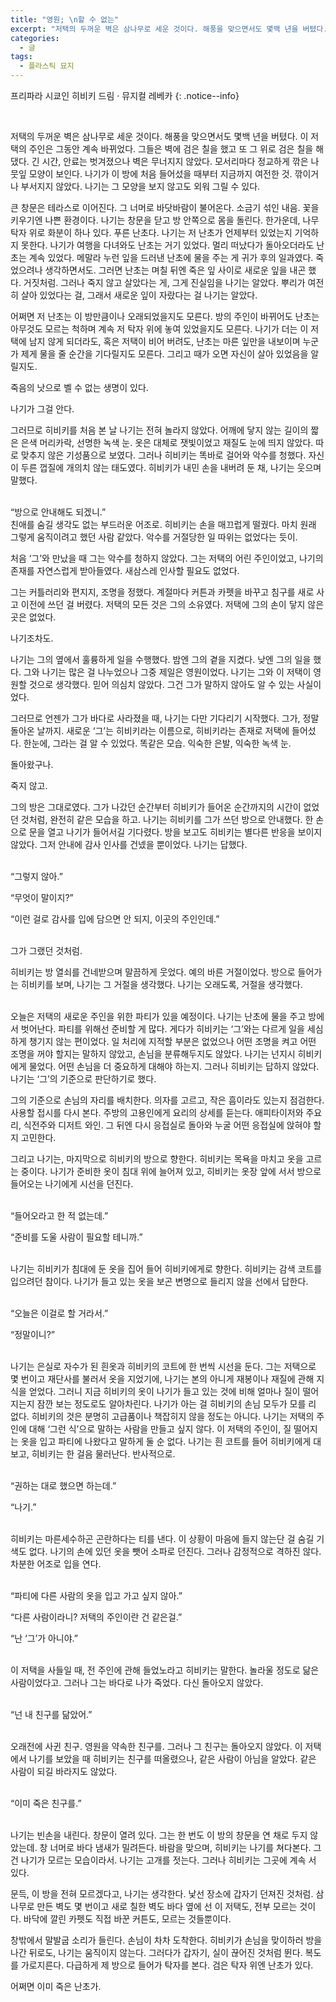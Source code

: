 ```yaml
---
title: "영원; \n할 수 없는"
excerpt: "저택의 두꺼운 벽은 삼나무로 세운 것이다. 해풍을 맞으면서도 몇백 년을 버텼다. 이 저택의 주인은 그동안 계속 바뀌었다. 그들은 벽에 검은 칠을 했고 또 그 위로 검은 칠을 해댔다. 긴 시간, 안료는 벗겨졌으나 벽은 무너지지 않았다. 모서리마다 정교하게 깎은 나뭇잎 모양이 보인다. 나기가 이 방에 처음 들어섰을 때부터 지금까지 여전한 것. 깎이거나 부서지지 않았다. 나기는 그 모양을 보지 않고도 외워 그릴 수 있다."
categories:
  - 글
tags:
  - 플라스틱 묘지
---
```


프리파라 시쿄인 히비키 드림 · 뮤지컬 레베카
{: .notice--info}

<br/>

저택의 두꺼운 벽은 삼나무로 세운 것이다. 해풍을 맞으면서도 몇백 년을 버텼다. 이 저택의 주인은 그동안 계속 바뀌었다. 그들은 벽에 검은 칠을 했고 또 그 위로 검은 칠을 해댔다. 긴 시간, 안료는 벗겨졌으나 벽은 무너지지 않았다. 모서리마다 정교하게 깎은 나뭇잎 모양이 보인다. 나기가 이 방에 처음 들어섰을 때부터 지금까지 여전한 것. 깎이거나 부서지지 않았다. 나기는 그 모양을 보지 않고도 외워 그릴 수 있다.  

큰 창문은 테라스로 이어진다. 그 너머로 바닷바람이 불어온다. 소금기 섞인 내음. 꽃을 키우기엔 나쁜 환경이다. 나기는 창문을 닫고 방 안쪽으로 몸을 돌린다. 한가운데, 나무 탁자 위로 화분이 하나 있다. 푸른 난초다. 나기는 저 난초가 언제부터 있었는지 기억하지 못한다. 나기가 여행을 다녀와도 난초는 거기 있었다. 멀리 떠났다가 돌아오더라도 난초는 계속 있었다. 메말라 누런 잎을 드러낸 난초에 물을 주는 게 귀가 후의 일과였다. 죽었으려나 생각하면서도. 그러면 난초는 며칠 뒤엔 죽은 잎 사이로 새로운 잎을 내곤 했다. 거짓처럼. 그러나 죽지 않고 살았다는 게, 그게 진실임을 나기는 알았다. 뿌리가 여전히 살아 있었다는 걸, 그래서 새로운 잎이 자랐다는 걸 나기는 알았다.  

어쩌면 저 난초는 이 방만큼이나 오래되었을지도 모른다. 방의 주인이 바뀌어도 난초는 아무것도 모르는 척하며 계속 저 탁자 위에 놓여 있었을지도 모른다. 나기가 더는 이 저택에 남지 않게 되더라도, 혹은 저택이 비어 버려도, 난초는 마른 잎만을 내보이며 누군가 제게 물을 줄 순간을 기다릴지도 모른다. 그리고 때가 오면 자신이 살아 있었음을 알릴지도.  

죽음의 낫으로 벨 수 없는 생명이 있다.  

나기가 그걸 안다.  

그러므로 히비키를 처음 본 날 나기는 전혀 놀라지 않았다. 어깨에 닿지 않는 길이의 짧은 은색 머리카락, 선명한 녹색 눈. 옷은 대체로 잿빛이었고 재질도 눈에 띄지 않았다. 따로 맞추지 않은 기성품으로 보였다. 그러나 히비키는 똑바로 걸어와 악수를 청했다. 자신이 두른 껍질에 개의치 않는 태도였다. 히비키가 내민 손을 내버려 둔 채, 나기는 웃으며 말했다.  

<br/>
“방으로 안내해도 되겠니.”  

<br/>
친애를 숨길 생각도 없는 부드러운 어조로. 히비키는 손을 매끄럽게 떨궜다. 마치 원래 그렇게 움직이려고 했던 사람 같았다. 악수를 거절당한 일 따위는 없었다는 듯이.  

처음 ‘그’와 만났을 때 그는 악수를 청하지 않았다. 그는 저택의 어린 주인이었고, 나기의 존재를 자연스럽게 받아들였다. 새삼스레 인사할 필요도 없었다.  

그는 커틀러리와 편지지, 조명을 정했다. 계절마다 커튼과 카펫을 바꾸고 침구를 새로 사고 이전에 쓰던 걸 버렸다. 저택의 모든 것은 그의 소유였다. 저택에 그의 손이 닿지 않은 곳은 없었다.  

나기조차도.  

나기는 그의 옆에서 훌륭하게 일을 수행했다. 밤엔 그의 곁을 지켰다. 낮엔 그의 일을 했다. 그와 나기는 많은 걸 나누었으나 그중 제일은 영원이었다. 나기는 그와 이 저택이 영원할 것으로 생각했다. 믿어 의심치 않았다. 그건 그가 말하지 않아도 알 수 있는 사실이었다.  

그러므로 언젠가 그가 바다로 사라졌을 때, 나기는 다만 기다리기 시작했다. 그가, 정말 돌아온 날까지. 새로운 ‘그’는 히비키라는 이름으로, 히비키라는 존재로 저택에 들어섰다. 한눈에, 그라는 걸 알 수 있었다. 똑같은 모습. 익숙한 은발, 익숙한 녹색 눈.  

돌아왔구나.  

죽지 않고.  

그의 방은 그대로였다. 그가 나갔던 순간부터 히비키가 들어온 순간까지의 시간이 없었던 것처럼, 완전히 같은 모습을 하고. 나기는 히비키를 그가 쓰던 방으로 안내했다. 한 손으로 문을 열고 나기가 들어서길 기다렸다. 방을 보고도 히비키는 별다른 반응을 보이지 않았다. 그저 안내에 감사 인사를 건넸을 뿐이었다. 나기는 답했다.  
<br/>

“그렇지 않아.”  

“무엇이 말이지?”  

“이런 걸로 감사를 입에 담으면 안 되지, 이곳의 주인인데.”  
<br/>

그가 그랬던 것처럼.  

히비키는 방 열쇠를 건네받으며 말끔하게 웃었다. 예의 바른 거절이었다. 방으로 들어가는 히비키를 보며, 나기는 그 거절을 생각했다. 나기는 오래도록, 거절을 생각했다.  
<br/>

오늘은 저택의 새로운 주인을 위한 파티가 있을 예정이다. 나기는 난초에 물을 주고 방에서 벗어난다. 파티를 위해선 준비할 게 많다. 게다가 히비키는 ‘그’와는 다르게 일을 세심하게 챙기지 않는 편이었다. 일 처리에 지적할 부분은 없었으나 어떤 조명을 켜고 어떤 조명을 꺼야 할지는 말하지 않았고, 손님을 분류해두지도 않았다. 나기는 넌지시 히비키에게 물었다. 어떤 손님을 더 중요하게 대해야 하는지. 그러나 히비키는 답하지 않았다. 나기는 ‘그’의 기준으로 판단하기로 했다.  

그의 기준으로 손님의 자리를 배치한다. 의자를 고르고, 작은 흠이라도 있는지 점검한다. 사용할 접시를 다시 본다. 주방의 고용인에게 요리의 상세를 듣는다. 애피타이저와 주요리, 식전주와 디저트 와인. 그 뒤엔 다시 응접실로 돌아와 누굴 어떤 응접실에 앉혀야 할지 고민한다.  

그리고 나기는, 마지막으로 히비키의 방으로 향한다. 히비키는 목욕을 마치고 옷을 고르는 중이다. 나기가 준비한 옷이 침대 위에 늘어져 있고, 히비키는 옷장 앞에 서서 방으로 들어오는 나기에게 시선을 던진다.  
<br/>

“들어오라고 한 적 없는데.”  

“준비를 도울 사람이 필요할 테니까.”  
<br/>

나기는 히비키가 침대에 둔 옷을 집어 들어 히비키에게로 향한다. 히비키는 감색 코트를 입으려던 참이다. 나기가 들고 있는 옷을 보곤 변명으로 들리지 않을 선에서 답한다.  
<br/>

“오늘은 이걸로 할 거라서.”  

“정말이니?”  
<br/>

나기는 은실로 자수가 된 흰옷과 히비키의 코트에 한 번씩 시선을 둔다. 그는 저택으로 몇 번이고 재단사를 불러서 옷을 지었기에, 나기는 본의 아니게 재봉이나 재질에 관해 지식을 얻었다. 그러니 지금 히비키의 옷이 나기가 들고 있는 것에 비해 얼마나 질이 떨어지는지 잠깐 보는 정도로도 알아차린다. 나기가 아는 걸 히비키의 손님 모두가 모를 리 없다. 히비키의 것은 분명히 고급품이나 책잡히지 않을 정도는 아니다. 나기는 저택의 주인에 대해 ‘그런 식’으로 말하는 사람을 만들고 싶지 않다. 이 저택의 주인이, 질 떨어지는 옷을 입고 파티에 나왔다고 말하게 둘 순 없다. 나기는 흰 코트를 들어 히비키에게 대 보고, 히비키는 한 걸음 물러난다. 반사적으로.  
<br/>

“권하는 대로 했으면 하는데.”  

“나기.”  
<br/>

히비키는 마른세수하곤 곤란하다는 티를 낸다. 이 상황이 마음에 들지 않는단 걸 숨길 기색도 없다. 나기의 손에 있던 옷을 뺏어 소파로 던진다. 그러나 감정적으로 격하진 않다. 차분한 어조로 입을 연다.  
<br/>

“파티에 다른 사람의 옷을 입고 가고 싶지 않아.”  

“다른 사람이라니? 저택의 주인이란 건 같은걸.”  

“난 ‘그’가 아니야.”  
<br/>

이 저택을 사들일 때, 전 주인에 관해 들었노라고 히비키는 말한다. 놀라울 정도로 닮은 사람이었다고. 그러나 그는 바다로 나가 죽었다. 다신 돌아오지 않았다.  
<br/>

“넌 내 친구를 닮았어.”  
<br/>

오래전에 사귄 친구. 영원을 약속한 친구를. 그러나 그 친구는 돌아오지 않았다. 이 저택에서 나기를 보았을 때 히비키는 친구를 떠올렸으나, 같은 사람이 아님을 알았다. 같은 사람이 되길 바라지도 않았다.  
<br/>

“이미 죽은 친구를.”  
<br/>

나기는 빈손을 내린다. 창문이 열려 있다. 그는 한 번도 이 방의 창문을 연 채로 두지 않았는데. 창 너머로 바다 냄새가 밀려든다. 바람을 맞으며, 히비키는 나기를 쳐다본다. 그건 나기가 모르는 모습이라서. 나기는 고개를 젓는다. 그러나 히비키는 그곳에 계속 서 있다.  

문득, 이 방을 전혀 모르겠다고, 나기는 생각한다. 낯선 장소에 갑자기 던져진 것처럼. 삼나무로 만든 벽도 몇 번이고 새로 칠한 벽도 바다 옆에 선 이 저택도, 전부 모르는 것이다. 바닥에 깔린 카펫도 직접 바꾼 커튼도, 모르는 것들뿐이다.  

창밖에서 말발굽 소리가 들린다. 손님이 차차 도착한다. 히비키가 손님을 맞이하러 방을 나간 뒤로도, 나기는 움직이지 않는다. 그러다가 갑자기, 실이 끊어진 것처럼 뛴다. 복도를 가로지른다. 다급하게 제 방으로 들어가 탁자를 본다. 검은 탁자 위엔 난초가 있다.  

어쩌면 이미 죽은 난초가.
<br/>